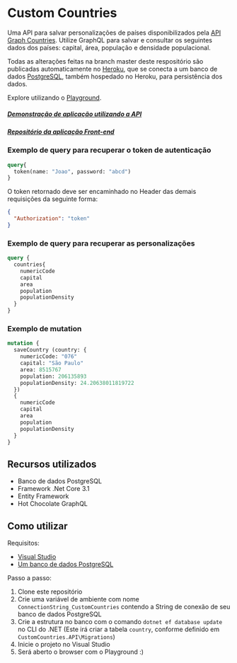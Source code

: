 # Custom Countries

Uma API para salvar personalizações de países disponibilizados pela [API Graph Countries](https://github.com/lennertVanSever/graphcountries).
Utilize GraphQL para salvar e consultar os seguintes dados dos países: capital, área, população e densidade populacional.

Todas as alterações feitas na branch master deste respositório são publicadas automaticamente no [Heroku](https://customcountries.herokuapp.com/graphql/), que se conecta a um banco de dados [PostgreSQL](https://www.postgresql.org/), também hospedado no Heroku, para persistência dos dados.


Explore utilizando o [Playground](https://customcountries.herokuapp.com/playground/).

##### [Demonstração de aplicação utilizando a API](https://nationsleague.herokuapp.com/)
##### [Repositório da aplicação Front-end](https://github.com/rafaelbitencourt/nations/)

### Exemplo de query para recuperar o token de autenticação

```graphql
query{
  token(name: "Joao", password: "abcd")
}
```
O token retornado deve ser encaminhado no Header das demais requisições da seguinte forma:
```json
{
  "Authorization": "token"
}
```

### Exemplo de query para recuperar as personalizações

```graphql
query {
  countries{
    numericCode
    capital
    area
    population
    populationDensity    
  }
}
```

### Exemplo de mutation

```graphql
mutation {
  saveCountry (country: {
    numericCode: "076"
    capital: "São Paulo"
    area: 8515767
    population: 206135893
    populationDensity: 24.20638011819722
  })
  {
    numericCode
    capital
    area
    population
    populationDensity
  }
}
```

## Recursos utilizados

* Banco de dados PostgreSQL
* Framework .Net Core 3.1
* Entity Framework
* Hot Chocolate GraphQL

## Como utilizar

Requisitos:
* [Visual Studio](https://visualstudio.microsoft.com/pt-br/downloads/)
* [Um banco de dados PostgreSQL](https://www.postgresql.org/download/)

Passo a passo:
1. Clone este repositório
2. Crie uma variável de ambiente com nome `ConnectionString_CustomCountries` contendo a String de conexão de seu banco de dados PostgreSQL
3. Crie a estrutura no banco com o comando `dotnet ef database update` no CLI do .NET (Este irá criar a tabela `country`, conforme definido em `CustomCountries.API\Migrations`)
4. Inicie o projeto no Visual Studio
5. Será aberto o browser com o Playground :)
